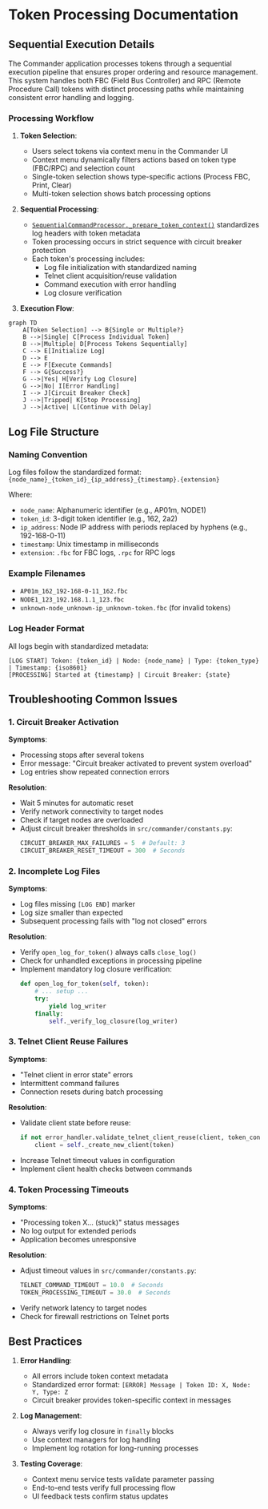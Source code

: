 # Token Processing Documentation

## Sequential Execution Details

The Commander application processes tokens through a sequential execution pipeline that ensures proper ordering and resource management. This system handles both FBC (Field Bus Controller) and RPC (Remote Procedure Call) tokens with distinct processing paths while maintaining consistent error handling and logging.

### Processing Workflow

1. **Token Selection**:
   - Users select tokens via context menu in the Commander UI
   - Context menu dynamically filters actions based on token type (FBC/RPC) and selection count
   - Single-token selection shows type-specific actions (Process FBC, Print, Clear)
   - Multi-token selection shows batch processing options

2. **Sequential Processing**:
   - [`SequentialCommandProcessor._prepare_token_context()`](src/commander/services/sequential_command_processor.py:294) standardizes log headers with token metadata
   - Token processing occurs in strict sequence with circuit breaker protection
   - Each token's processing includes:
     * Log file initialization with standardized naming
     * Telnet client acquisition/reuse validation
     * Command execution with error handling
     * Log closure verification

3. **Execution Flow**:
```mermaid
graph TD
    A[Token Selection] --> B{Single or Multiple?}
    B -->|Single| C[Process Individual Token]
    B -->|Multiple| D[Process Tokens Sequentially]
    C --> E[Initialize Log]
    D --> E
    E --> F[Execute Commands]
    F --> G{Success?}
    G -->|Yes| H[Verify Log Closure]
    G -->|No| I[Error Handling]
    I --> J[Circuit Breaker Check]
    J -->|Tripped| K[Stop Processing]
    J -->|Active| L[Continue with Delay]
```

## Log File Structure

### Naming Convention
Log files follow the standardized format:  
`{node_name}_{token_id}_{ip_address}_{timestamp}.{extension}`

Where:
- `node_name`: Alphanumeric identifier (e.g., AP01m, NODE1)
- `token_id`: 3-digit token identifier (e.g., 162, 2a2)
- `ip_address`: Node IP address with periods replaced by hyphens (e.g., 192-168-0-11)
- `timestamp`: Unix timestamp in milliseconds
- `extension`: `.fbc` for FBC logs, `.rpc` for RPC logs

### Example Filenames
- `AP01m_162_192-168-0-11_162.fbc`
- `NODE1_123_192.168.1.1_123.fbc`
- `unknown-node_unknown-ip_unknown-token.fbc` (for invalid tokens)

### Log Header Format
All logs begin with standardized metadata:
```
[LOG START] Token: {token_id} | Node: {node_name} | Type: {token_type} | Timestamp: {iso8601}
[PROCESSING] Started at {timestamp} | Circuit Breaker: {state}
```

## Troubleshooting Common Issues

### 1. Circuit Breaker Activation
**Symptoms**:  
- Processing stops after several tokens
- Error message: "Circuit breaker activated to prevent system overload"
- Log entries show repeated connection errors

**Resolution**:  
- Wait 5 minutes for automatic reset
- Verify network connectivity to target nodes
- Check if target nodes are overloaded
- Adjust circuit breaker thresholds in `src/commander/constants.py`:
  ```python
  CIRCUIT_BREAKER_MAX_FAILURES = 5  # Default: 3
  CIRCUIT_BREAKER_RESET_TIMEOUT = 300  # Seconds
  ```

### 2. Incomplete Log Files
**Symptoms**:  
- Log files missing `[LOG END]` marker
- Log size smaller than expected
- Subsequent processing fails with "log not closed" errors

**Resolution**:  
- Verify `open_log_for_token()` always calls `close_log()`
- Check for unhandled exceptions in processing pipeline
- Implement mandatory log closure verification:
  ```python
  def open_log_for_token(self, token):
      # ... setup ...
      try:
          yield log_writer
      finally:
          self._verify_log_closure(log_writer)
  ```

### 3. Telnet Client Reuse Failures
**Symptoms**:  
- "Telnet client in error state" errors
- Intermittent command failures
- Connection resets during batch processing

**Resolution**:  
- Validate client state before reuse:
  ```python
  if not error_handler.validate_telnet_client_reuse(client, token_context):
      client = self._create_new_client(token)
  ```
- Increase Telnet timeout values in configuration
- Implement client health checks between commands

### 4. Token Processing Timeouts
**Symptoms**:  
- "Processing token X... (stuck)" status messages
- No log output for extended periods
- Application becomes unresponsive

**Resolution**:  
- Adjust timeout values in `src/commander/constants.py`:
  ```python
  TELNET_COMMAND_TIMEOUT = 10.0  # Seconds
  TOKEN_PROCESSING_TIMEOUT = 30.0  # Seconds
  ```
- Verify network latency to target nodes
- Check for firewall restrictions on Telnet ports

## Best Practices

1. **Error Handling**:
   - All errors include token context metadata
   - Standardized error format: `[ERROR] Message | Token ID: X, Node: Y, Type: Z`
   - Circuit breaker provides token-specific context in messages

2. **Log Management**:
   - Always verify log closure in `finally` blocks
   - Use context managers for log handling
   - Implement log rotation for long-running processes

3. **Testing Coverage**:
   - Context menu service tests validate parameter passing
   - End-to-end tests verify full processing flow
   - UI feedback tests confirm status updates